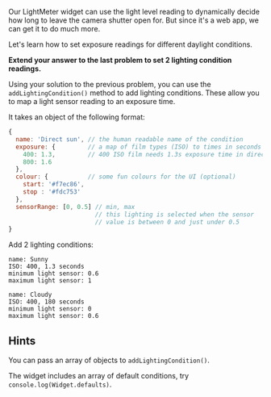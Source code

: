Our LightMeter widget can use the light level reading to dynamically decide how long to leave the camera shutter open for. But since it's a web app, we can get it to do much more.

Let's learn how to set exposure readings for different daylight conditions.

__Extend your answer to the last problem to set 2 lighting condition readings.__

Using your solution to the previous problem, you can use the `addLightingCondition()` method to add lighting conditions. These allow you to map a light sensor reading to an exposure time.

It takes an object of the following format:

```js
{
  name: 'Direct sun', // the human readable name of the condition
  exposure: {         // a map of film types (ISO) to times in seconds
    400: 1.3,         // 400 ISO film needs 1.3s exposure time in direct sun
    800: 1.6
  },
  colour: {           // some fun colours for the UI (optional)
    start: '#f7ec86',
    stop : '#fdc753'
  },
  sensorRange: [0, 0.5] // min, max
                        // this lighting is selected when the sensor
                        // value is between 0 and just under 0.5
}
```

Add 2 lighting conditions:

    name: Sunny
    ISO: 400, 1.3 seconds
    minimum light sensor: 0.6
    maximum light sensor: 1

    name: Cloudy
    ISO: 400, 180 seconds
    minimum light sensor: 0
    maximum light sensor: 0.6

## Hints

You can pass an array of objects to `addLightingCondition()`.

The widget includes an array of default conditions, try `console.log(Widget.defaults)`.
